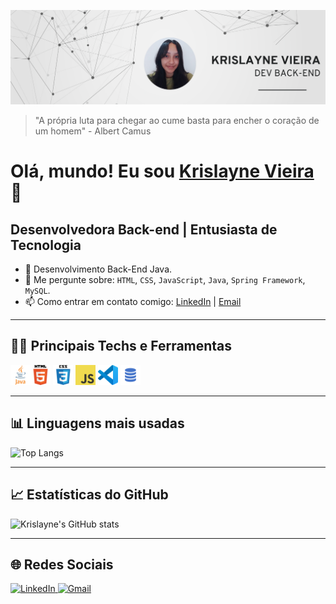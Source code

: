 ![You banner here!](bannerKrislayne.png)

> "A própria luta para chegar ao cume basta para encher o coração de um homem" - Albert Camus

# Olá, mundo! Eu sou [Krislayne Vieira](https://github.com/KrislayneVieira) 👋

## Desenvolvedora Back-end | Entusiasta de Tecnologia

- 🌱 Desenvolvimento Back-End Java.
- 💬 Me pergunte sobre: `HTML`, `CSS`, `JavaScript`, `Java`, `Spring Framework`, `MySQL`.
- 📫 Como entrar em contato comigo: [LinkedIn](https://www.linkedin.com/in/krislayne-vieira) | [Email](mailto:krislayne.silva@gmail.com)

---

## 👨‍💻 Principais Techs e Ferramentas

<p align="left">
  <img src="https://raw.githubusercontent.com/github/explore/80688e429a7d4ef2fca1e82350fe8e3517d3494d/topics/html/html.png" alt="HTML5" height="32" width="32" />
  <img src="https://raw.githubusercontent.com/github/explore/80688e429a7d4ef2fca1e82350fe8e3517d3494d/topics/css/css.png" alt="CSS3" height="32" width="32" />
  <img src="https://raw.githubusercontent.com/github/explore/80688e429a7d4ef2fca1e82350fe8e3517d3494d/topics/javascript/javascript.png" alt="JavaScript" height="32" width="32" />
  <img src="https://raw.githubusercontent.com/github/explore/80688e429a7d4ef2fca1e82350fe8e3517d3494d/topics/visual-studio-code/visual-studio-code.png" alt="VS Code" height="32" width="32" />
  <img src="https://raw.githubusercontent.com/github/explore/80688e429a7d4ef2fca1e82350fe8e3517d3494d/topics/sql/sql.png" alt="SQL" height="32" width="32" />
  <img align="left" alt="Dart"height="32" width="32" src="https://raw.githubusercontent.com/github/explore/80688e429a7d4ef2fca1e82350fe8e3517d3494d/topics/java/java.png"/>
</p>

---

## 📊 Linguagens mais usadas

![Top Langs](https://github-readme-stats.vercel.app/api/top-langs/?username=KrislayneVieira&layout=compact&bg_color=0d1117&border_color=30363d&title_color=58a6ff&text_color=c9d1d9)

---

## 📈 Estatísticas do GitHub

![Krislayne's GitHub stats](https://github-readme-stats.vercel.app/api?username=KrislayneVieira&show_icons=true&theme=radical)

---

## 🌐 Redes Sociais

<p align="left">
  <a href="https://www.linkedin.com/in/krislayne-vieira">
    <img src="https://www.vectorlogo.zone/logos/linkedin/linkedin-icon.svg" alt="LinkedIn" height="32" width="32">
  </a>
  <a href="mailto:krislayne.silva@gmail.com">
    <img src="https://www.vectorlogo.zone/logos/gmail/gmail-icon.svg" alt="Gmail" height="32" width="32">
  </a>
</p>
